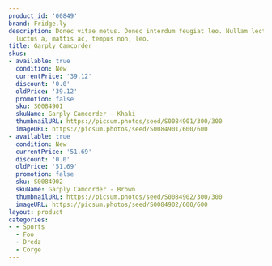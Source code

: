 ```yaml
---
product_id: '00849'
brand: Fridge.ly
description: Donec vitae metus. Donec interdum feugiat leo. Nullam lectus mauris,
  luctus a, mattis ac, tempus non, leo.
title: Garply Camcorder
skus:
- available: true
  condition: New
  currentPrice: '39.12'
  discount: '0.0'
  oldPrice: '39.12'
  promotion: false
  sku: S0084901
  skuName: Garply Camcorder - Khaki
  thumbnailURL: https://picsum.photos/seed/S0084901/300/300
  imageURL: https://picsum.photos/seed/S0084901/600/600
- available: true
  condition: New
  currentPrice: '51.69'
  discount: '0.0'
  oldPrice: '51.69'
  promotion: false
  sku: S0084902
  skuName: Garply Camcorder - Brown
  thumbnailURL: https://picsum.photos/seed/S0084902/300/300
  imageURL: https://picsum.photos/seed/S0084902/600/600
layout: product
categories:
- - Sports
  - Foo
  - Dredz
  - Corge
---
```

